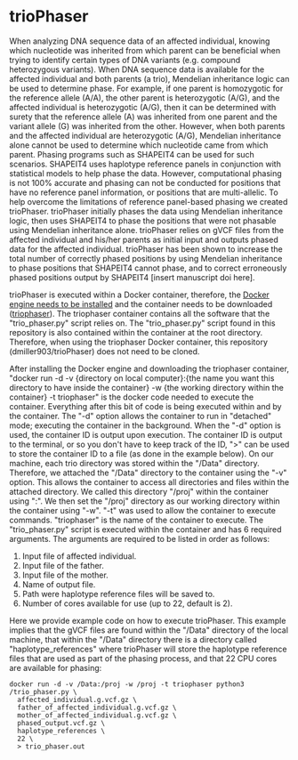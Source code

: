 # trioPhaser
When analyzing DNA sequence data of an affected individual, knowing which 
nucleotide was inherited from which parent can be beneficial when trying to 
identify certain types of DNA variants (e.g. compound heterozygous variants). 
When DNA sequence data is available for the affected individual and both 
parents (a trio), Mendelian inheritance logic can be used to determine phase. 
For example, if one parent is homozygotic for the reference allele (A/A), the 
other parent is heterozygotic (A/G), and the affected individual is 
heterozygotic (A/G), then it can be determined with surety that the reference 
allele (A) was inherited from one parent and the variant allele (G) was 
inherited from the other. However, when both parents and the affected 
individual are heterozygotic (A/G), Mendelian inheritance alone cannot be used 
to determine which nucleotide came from which parent. Phasing programs such as 
SHAPEIT4 can be used for such scenarios. SHAPEIT4 uses haplotype reference 
panels in conjunction with statistical models to help phase the data. However, 
computational phasing is not 100% accurate and phasing can not be conducted for 
positions that have no reference panel information, or positions that are 
multi-allelic. To help overcome the limitations of reference panel-based 
phasing we created trioPhaser. trioPhaser initially phases the data using 
Mendelian inheritance logic, then uses SHAPEIT4 to phase the positions that 
were not phasable using Mendelian inheritance alone. trioPhaser relies on gVCF 
files from the affected individual and his/her parents as initial input and 
outputs phased data for the affected individual. trioPhaser has been shown to
increase the total number of correctly phased positions by using Mendelian
inheritance to phase positions that SHAPEIT4 cannot phase, and to correct 
erroneously phased positions output by SHAPEIT4 [insert manuscript doi here].

trioPhaser is executed within a Docker container, therefore, the [Docker engine
needs to be installed](https://docs.docker.com/desktop/) and the container 
needs to be downloaded 
([triophaser](https://hub.docker.com/repository/docker/dmill903/triophaser])). 
The triophaser container contains all the software that the "trio_phaser.py" 
script relies on. The "trio_phaser.py" script found in this repository is also 
contained within the container at the root directory. Therefore, when using the
triophaser Docker container, this repository (dmiller903/trioPhaser) does not 
need to be cloned. 

After installing the Docker engine and downloading the triophaser container,
"docker run -d -v {directory on local computer}:{the name you want this
directory to have inside the container} -w {the working directory within the
container} -t triophaser" is the docker code needed 
to execute the container. Everything after this bit of code is being executed 
within and by the container. The "-d" option allows the container to run in 
"detached" mode; executing the container in the background. When the "-d" 
option is used, the container ID is output upon execution. The container ID is 
output to the terminal, or so you don't have to keep track of the ID, ">" can 
be used to store the container ID to a file (as done in the example below). 
On our machine, each trio directory was stored within the "/Data" directory. 
Therefore, we attached the "/Data" directory to the container using the "-v" 
option. This allows the container to access all directories and files within 
the attached directory. We called this directory "/proj" within the container 
using ":". We then set the "/proj" directory as our working directory within 
the container using "-w". "-t" was used to allow the container to execute 
commands. "triophaser" is the name of the container to execute.
The "trio_phaser.py" script is executed within the container and has 6 required 
arguments. The arguments are required to be listed in order as follows:

1. Input file of affected individual.
2. Input file of the father.
3. Input file of the mother.
4. Name of output file.
5. Path were haplotype reference files will be saved to.
6. Number of cores available for use (up to 22, default is 2).

Here we provide example code on how to execute trioPhaser. This example implies
that the gVCF files are found within the "/Data" directory of the local machine,
that within the "/Data" directory there is a directory called
"haplotype_references" where trioPhaser will store the haplotype reference 
files that are used as part of the phasing process, and that 22 CPU cores are 
available for phasing:

```ignore
docker run -d -v /Data:/proj -w /proj -t triophaser python3 /trio_phaser.py \
  affected_individual.g.vcf.gz \
  father_of_affected_individual.g.vcf.gz \
  mother_of_affected_individual.g.vcf.gz \
  phased_output.vcf.gz \
  haplotype_references \
  22 \
  > trio_phaser.out
```